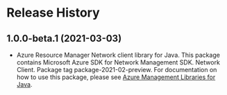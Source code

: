 # Release History

## 1.0.0-beta.1 (2021-03-03)

- Azure Resource Manager Network client library for Java. This package contains Microsoft Azure SDK for Network Management SDK. Network Client. Package tag package-2021-02-preview. For documentation on how to use this package, please see [Azure Management Libraries for Java](https://aka.ms/azsdk/java/mgmt).
